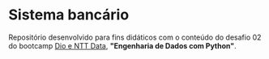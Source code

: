 <h1>
    <span> Sistema bancário</span>
</h1>

Repositório desenvolvido para fins didáticos com o conteúdo do desafio 02 
do bootcamp [Dio e NTT Data](https://www.dio.me/bootcamp/engenharia-dados-python), **"Engenharia de Dados com Python"**. 
